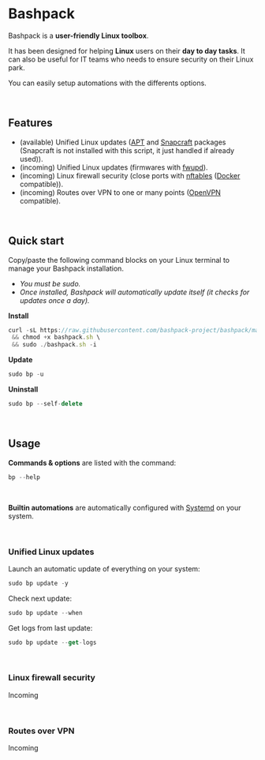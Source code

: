 # Bashpack

Bashpack is a **user-friendly Linux toolbox**.

It has been designed for helping **Linux** users on their **day to day tasks**.
It can also be useful for IT teams who needs to ensure security on their Linux park.

You can easily setup automations with the differents options.

<br>

## Features
* (available)    Unified Linux updates ([APT](https://fr.wikipedia.org/wiki/Advanced_Packaging_Tool) and [Snapcraft](https://snapcraft.io/) packages (Snapcraft is not installed with this script, it just handled if already used)).
* (incoming)     Unified Linux updates (firmwares with [fwupd](https://github.com/fwupd/fwupd)).
* (incoming)     Linux firewall security (close ports with [nftables](https://wiki.nftables.org/wiki-nftables/index.php/Main_Page) ([Docker](https://www.docker.com/) compatible)).
* (incoming)     Routes over VPN to one or many points ([OpenVPN](https://openvpn.net/) compatible).

<br>

## Quick start
Copy/paste the following command blocks on your Linux terminal to manage your Bashpack installation.
* _You must be sudo._
* _Once installed, Bashpack will automatically update itself (it checks for updates once a day)._

**Install**
```javascript
curl -sL https://raw.githubusercontent.com/bashpack-project/bashpack/main/bashpack.sh -o bashpack.sh \
 && chmod +x bashpack.sh \
 && sudo ./bashpack.sh -i
```

**Update**
```javascript
sudo bp -u
```

**Uninstall**
```javascript
sudo bp --self-delete
```

<br>

## Usage
**Commands & options** are listed with the command:
```javascript
bp --help
```
<br>

**Builtin automations** are automatically configured with [Systemd](https://systemd.io/) on your system.

<br>

### Unified Linux updates
Launch an automatic update of everything on your system:
```javascript
sudo bp update -y
```
Check next update:
```javascript
sudo bp update --when
```
Get logs from last update:
```javascript
sudo bp update --get-logs
```

<br>


### Linux firewall security
Incoming

<br>


### Routes over VPN
Incoming

<br>
